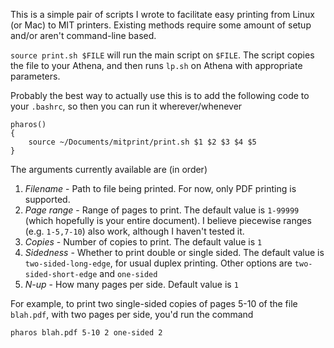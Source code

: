 This is a simple pair of scripts I wrote to facilitate easy printing from Linux (or Mac) to MIT printers. Existing methods require some amount of setup and/or aren't command-line based. 

`source print.sh $FILE` will run the main script on `$FILE`. The script copies the file to your Athena, and then runs `lp.sh` on Athena with appropriate parameters. 

Probably the best way to actually use this is to add the following code to your `.bashrc`, so then you can run it wherever/whenever 

```shell
pharos()
{
	source ~/Documents/mitprint/print.sh $1 $2 $3 $4 $5
}
```

The arguments currently available are (in order)
1. *Filename* - Path to file being printed. For now, only PDF printing is supported. 
2. *Page range* - Range of pages to print. The default value is `1-99999` (which hopefully is your entire document). I believe piecewise ranges (e.g. `1-5,7-10`) also work, although I haven't tested it. 
3. *Copies* - Number of copies to print. The default value is `1`
4. *Sidedness* - Whether to print double or single sided. The default value is `two-sided-long-edge`, for usual duplex printing. Other options are `two-sided-short-edge` and `one-sided`
5. *N-up* - How many pages per side. Default value is `1`

For example, to print two single-sided copies of pages 5-10 of the file `blah.pdf`, with two pages per side, you'd run the command
```shell
pharos blah.pdf 5-10 2 one-sided 2
```

